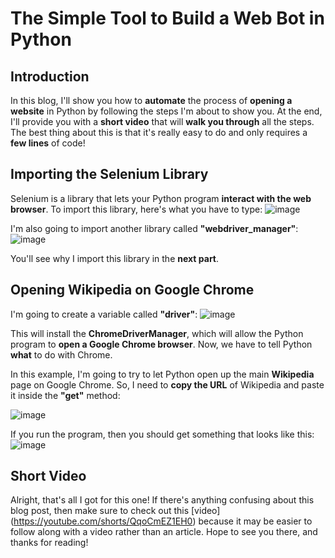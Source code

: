 # The Simple Tool to Build a Web Bot in Python
## Introduction
In this blog, I'll show you how to **automate** the process of **opening a website** in Python by following the steps I'm about to show you. At the end, I'll provide you with a **short video** that will **walk you through** all the steps. The best thing about this is that it's really easy to do and only requires a **few lines** of code!

## Importing the Selenium Library
Selenium is a library that lets your Python program **interact with the web browser**. To import this library, here's what you have to type:
![image](https://github.com/dylans0ng/dylans0ng.github.io/assets/112503726/92368207-bbaa-4603-86e9-263c37813299)

I'm also going to import another library called **"webdriver_manager"**:
![image](https://github.com/dylans0ng/dylans0ng.github.io/assets/112503726/c285aacf-d46d-4293-b9df-b67ab56c8dda)

You'll see why I import this library in the **next part**.

## Opening Wikipedia on Google Chrome
I'm going to create a variable called **"driver"**:
![image](https://github.com/dylans0ng/dylans0ng.github.io/assets/112503726/59b2c539-959f-44e7-874e-4933da725eab)

This will install the **ChromeDriverManager**, which will allow the Python program to **open a Google Chrome browser**. Now, we have to tell Python **what** to do with Chrome.

In this example, I'm going to try to let Python open up the main **Wikipedia** page on Google Chrome. So, I need to **copy the URL** of Wikipedia and paste it inside the **"get"** method:

![image](https://github.com/dylans0ng/dylans0ng.github.io/assets/112503726/371f7e41-ef73-4318-9edd-629685a42866)

If you run the program, then you should get something that looks like this:
![image](https://github.com/dylans0ng/dylans0ng.github.io/assets/112503726/0a237a95-5a14-4165-9ebc-7789b10cbdce)

## Short Video
Alright, that's all I got for this one! If there's anything confusing about this blog post, then make sure to check out this [video] (https://youtube.com/shorts/QqoCmEZ1EH0) because it may be easier to follow along with a video rather than an article. Hope to see you there, and thanks for reading!



